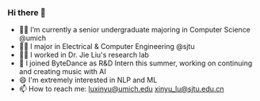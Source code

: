 ### Hi there 👋

<!--
**SandyLuXY/SandyLuXY** is a ✨ _special_ ✨ repository because its `README.md` (this file) appears on your GitHub profile.

Here are some ideas to get you started:

- 🔭 I’m currently working on ...
- 🌱 I’m currently learning ...
- 👯 I’m looking to collaborate on ...
- 🤔 I’m looking for help with ...
- 💬 Ask me about ...
- 📫 How to reach me: ...
- 😄 Pronouns: ...
- ⚡ Fun fact: ...
-->

- 👩‍🎓 I’m currently a senior undergraduate majoring in Computer Science @umich
- 👩‍🎓 I major in Electrical & Computer Engineering @sjtu
- 👩‍🎓 I worked in Dr. Jie Liu's research lab
- 🎵 I joined ByteDance as R&D Intern this summer, working on continuing and creating music with AI
- 😄 I'm extremely interested in NLP and ML
- 📫 How to reach me: luxinyu@umich.edu xinyu_lu@sjtu.edu.cn
